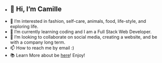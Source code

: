 - ## 👋 Hi, I’m Camille
- 👀 I’m interested in fashion, self-care, animals, food, life-style, and exploring life.
- 🌱 I’m currently learning coding and I am a Full Stack Web Developer.
- 💞️ I’m looking to collaborate on social media, creating a website, and be with a company long term.
- 📫 How to reach me by email :)
- 📚 Learn More about be <a href="https://camilleyong.github.io/portfolio/">here</a>! Enjoy!

<!---
camilleyong/camilleyong is a ✨ special ✨ repository because its `README.md` (this file) appears on your GitHub profile.
You can click the Preview link to take a look at your changes.
--->
